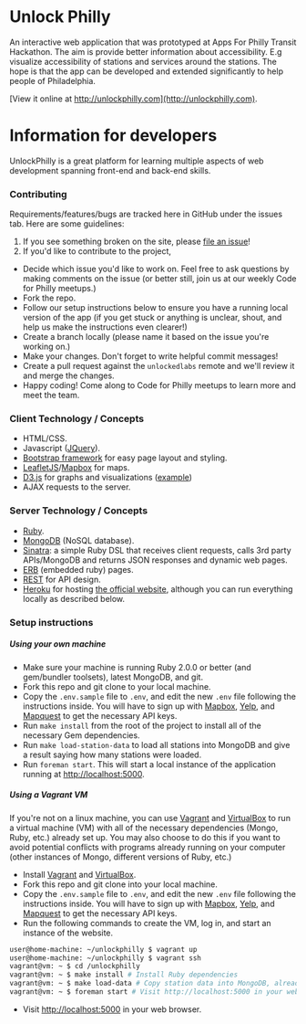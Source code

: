 # Unlock Philly

An interactive web application that was prototyped at Apps For Philly Transit
Hackathon. The aim is provide better information about accessibility. E.g
visualize accessibility of stations and services around the stations. The hope
is that the app can be developed and extended significantly to help people of
Philadelphia.

[View it online at http://unlockphilly.com](http://unlockphilly.com).

# Information for developers

UnlockPhilly is a great platform for learning multiple aspects of web
development spanning front-end and back-end skills.

### Contributing
Requirements/features/bugs are tracked here in GitHub under the issues tab.
Here are some guidelines:

1. If you see something broken on the site, please [file an issue](https://github.com/UnlockedLab/unlockphilly/issues/new)!
2. If you'd like to contribute to the project, 
 * Decide which issue you'd like to work on. Feel free to ask questions by
   making comments on the issue (or better still, join us at our weekly Code
   for Philly meetups.)
 * Fork the repo.
 * Follow our setup instructions below to ensure you have a running local
   version of the app (if you get stuck or anything is unclear, shout, and help
   us make the instructions even clearer!)
 * Create a branch locally (please name it based on the issue you're working
   on.)
 * Make your changes. Don't forget to write helpful commit messages!
 * Create a pull request against the `unlockedlabs` remote and we'll review it
   and merge the changes.
 * Happy coding! Come along to Code for Philly meetups to learn more and meet
   the team.

### Client Technology / Concepts

* HTML/CSS.
* Javascript ([JQuery](http://jquery.com)).
* [Bootstrap framework](http://getbootstrap.com/2.3.2/index.html) for easy page
  layout and styling.
* [LeafletJS](http://leafletjs.com)/[Mapbox](http://www.mapbox.com) for maps.
* [D3.js](http://d3js.org/) for graphs and visualizations ([example](http://www.unlockphilly.com/station/21532))
* AJAX requests to the server.

### Server Technology / Concepts

* [Ruby](http://www.ruby.org).
* [MongoDB](http://www.mongodb.org) (NoSQL database).
* [Sinatra](http://www.sinatrarb.com): a simple Ruby DSL that receives client
  requests, calls 3rd party APIs/MongoDB and returns JSON responses and dynamic
  web pages.
* [ERB](http://www.stuartellis.eu/articles/erb/) (embedded ruby) pages.
* [REST](http://rest.elkstein.org/) for API design.
* [Heroku](https://www.heroku.com) for hosting [the official
  website](http://www.unlockphilly.com), although you can run everything
  locally as described below.

### Setup instructions

##### Using your own machine

* Make sure your machine is running Ruby 2.0.0 or better (and gem/bundler
  toolsets), latest MongoDB, and git.
* Fork this repo and git clone to your local machine.
* Copy the `.env.sample` file to `.env`, and edit the new `.env` file following
  the instructions inside. You will have to sign up with
  [Mapbox](https://www.mapbox.com/signup/),
  [Yelp](https://www.yelp.com/signup?return_url=%2Fdevelopers%2Fgetting_started%2Fapi_access),
  and [Mapquest](http://developer.mapquest.com/) to get the necessary API keys.
* Run `make install` from the root of the project to install all of the
  necessary Gem dependencies.
* Run `make load-station-data` to load all stations into MongoDB and give a
  result saying how many stations were loaded.
* Run `foreman start`. This will start a local instance of the application running at [http://localhost:5000](http://localhost:5000).


##### Using a Vagrant VM

If you're not on a linux machine, you can use
[Vagrant](http://www.vagrantup.com/) and
[VirtualBox](https://www.virtualbox.org/) to run a virtual machine (VM) with all of
the necessary dependencies (Mongo, Ruby, etc.) already set up. You may also
choose to do this if you want to avoid potential conflicts with programs
already running on your computer (other instances of Mongo, different versions
of Ruby, etc.)

* Install [Vagrant](http://docs.vagrantup.com/v2/installation/index.html) and
  [VirtualBox](https://www.virtualbox.org/wiki/Downloads).
* Fork this repo and git clone into your local machine.
* Copy the `.env.sample` file to `.env`, and edit the new `.env` file following
  the instructions inside. You will have to sign up with
  [Mapbox](https://www.mapbox.com/signup/),
  [Yelp](https://www.yelp.com/signup?return_url=%2Fdevelopers%2Fgetting_started%2Fapi_access),
  and [Mapquest](http://developer.mapquest.com/) to get the necessary API keys.
* Run the following commands to create the VM, log in, and start an instance of
the website.
```bash
user@home-machine: ~/unlockphilly $ vagrant up
user@home-machine: ~/unlockphilly $ vagrant ssh
vagrant@vm: ~ $ cd /unlockphilly
vagrant@vm: ~ $ make install # Install Ruby dependencies
vagrant@vm: ~ $ make load-data # Copy station data into MongoDB, already running.
vagrant@vm: ~ $ foreman start # Visit http://localhost:5000 in your web browser.
```
* Visit [http://localhost:5000](http://localhost:5000) in your web browser.

